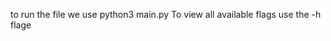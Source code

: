 to run the file we use python3 main.py <flags> <parameters>
To view all available flags use the -h flage
